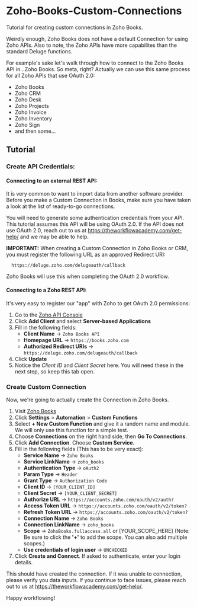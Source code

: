 # Zoho-Books-Custom-Connections
Tutorial for creating custom connections in Zoho Books.

Weirdly enough, Zoho Books does not have a default Connection for using Zoho APIs. Also to note, the Zoho APIs have more capabilites than the standard Deluge functions. 

For example's sake let's walk through how to connect to the Zoho Books API in...Zoho Books. So meta, right? Actually we can use this same process for all Zoho APIs that use OAuth 2.0:
* Zoho Books
* Zoho CRM
* Zoho Desk
* Zoho Projects
* Zoho Invoice
* Zoho Inventory
* Zoho Sign
* and then some...


## Tutorial
### Create API Credentials:
#### Connecting to an external REST API:
It is very common to want to import data from another software provider. Before you make a Custom Connection in Books, make sure you have taken a look at the list of ready-to-go connections.

You will need to generate some authentication credentials from your API. This tutorial assumes this API will be using OAuth 2.0. If the API does not use OAuth 2.0, reach out to us at https://theworkflowacademy.com/get-help/ and we may be able to help.

**IMPORTANT:** When creating a Custom Connection in Zoho Books or CRM, you must register the following URL as an approved Redirect URI:   

      https://deluge.zoho.com/delugeauth/callback
      
Zoho Books will use this when completing the OAuth 2.0 workflow.

#### Connecting to a Zoho REST API:
It's very easy to register our "app" with Zoho to get OAuth 2.0 permissions:
1. Go to the [Zoho API Console](https://api-console.zoho.com/)
2. Click **Add Client** and select **Server-based Applications**
3. Fill in the following fields:
   * **Client Name** -> `Zoho Books API`
   * **Homepage URL** -> `https://books.zoho.com`
   * **Authorized Redirect URIs** -> `https://deluge.zoho.com/delugeauth/callback`
4. Click **Update**
5. Notice the *Client ID* and *Client Secret* here. You will need these in the next step, so keep this tab open.
  
### Create Custom Connection
Now, we're going to actually create the Connection in Zoho Books.
1. Visit [Zoho Books](https://books.zoho.com)
2. Click **Settings** > **Automation** > **Custom Functions**
3. Select **+ New Custom Function** and give it a random name and module. We will only use this function for a simple test.
4. Choose **Connections** on the right hand side, then **Go To Connections**.
5. Click **Add Connection**. Choose **Custom Service**.
6. Fill in the following fields (This has to be very exact):
   * **Service Name** -> `Zoho Books`
   * **Service LinkName** -> `zoho_books`
   * **Authentication Type** -> `oAuth2`
   * **Param Type** -> `Header`
   * **Grant Type** -> `Authorization Code`
   * **Client ID** -> `[YOUR_CLIENT_ID]`
   * **Client Secret** -> `[YOUR_CLIENT_SECRET]`
   * **Authorize URL** -> `https://accounts.zoho.com/oauth/v2/auth?`
   * **Access Token URL** -> `https://accounts.zoho.com/oauth/v2/token?`
   * **Refresh Token URL** -> `https://accounts.zoho.com/oauth/v2/token?`
   * **Connection Name** -> `Zoho Books`
   * **Connection LinkName** -> `zoho_books`
   * **Scope** -> `ZohoBooks.fullaccess.all` or [YOUR_SCOPE_HERE] (Note: Be sure to click the **'+'** to add the scope. You can also add multiple scopes.)
   * **Use credentials of login user** -> `UNCHECKED`
7. Click **Create and Connect**. If asked to authenticate, enter your login details.

This should have created the connection. If it was unable to connection, please verify you data inputs. If you continue to face issues, please reach out to us at https://theworkflowacademy.com/get-help/.

Happy workflowing!
